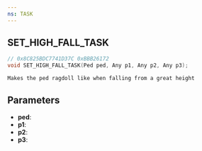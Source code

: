 ```yaml
---
ns: TASK
---
```

## SET_HIGH_FALL_TASK

```c
// 0x8C825BDC7741D37C 0xBBB26172
void SET_HIGH_FALL_TASK(Ped ped, Any p1, Any p2, Any p3);
```

```
Makes the ped ragdoll like when falling from a great height  
```

## Parameters
* **ped**: 
* **p1**: 
* **p2**: 
* **p3**: 


